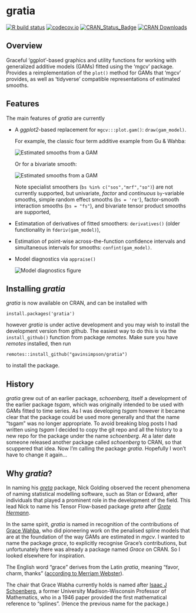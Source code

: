 <!-- README.md is generated from README.Rmd. Please edit that file -->

# gratia

<!-- badges: start -->

[![R build
status](https://github.com/gavinsimpson/gratia/workflows/R-CMD-check/badge.svg)](https://github.com/gavinsimpson/gratia/actions)
[![codecov.io](https://codecov.io/gh/gavinsimpson/gratia/branch/master/graph/badge.svg)](https://codecov.io/gh/gavinsimpson/gratia)
[![CRAN\_Status\_Badge](https://www.r-pkg.org/badges/version/gratia)](https://cran.r-project.org/package=gratia)
[![CRAN
Downloads](http://cranlogs.r-pkg.org/badges/grand-total/gratia)](http://cran.rstudio.com/web/packages/gratia/index.html)
<!-- badges: end -->

## Overview

Graceful ‘ggplot’-based graphics and utility functions for working with
generalized additive models (GAMs) fitted using the ‘mgcv’ package.
Provides a reimplementation of the `plot()` method for GAMs that ‘mgcv’
provides, as well as ‘tidyverse’ compatible representations of estimated
smooths.

## Features

The main features of *gratia* are currently

-   A *ggplot2*-based replacement for `mgcv:::plot.gam()`:
    `draw(gam_model)`.

    For example, the classic four term additive example from Gu & Wahba:

    ![Estimated smooths from a
    GAM](man/figures/README-draw-gam-figure-1.png)

    Or for a bivariate smooth:

    ![Estimated smooths from a
    GAM](man/figures/README-draw-gam-figure-2d-1.png)

    Note specialist smoothers (`bs %in% c("sos","mrf","so")`) are not
    currently supported, but univariate, *factor* and *continuous*
    `by`-variable smooths, simple random effect smooths (`bs = 're'`),
    factor-smooth interaction smooths (`bs = "fs"`), and bivariate
    tensor product smooths are supported,

-   Estimatation of derivatives of fitted smoothers: `derivatives()`
    (older functionality in `fderiv(gam_model)`),

-   Estimation of point-wise across-the-function confidence intervals
    and simultaneous intervals for smooths: `confint(gam_model)`.

-   Model diagnostics via `appraise()`

    ![Model diagnostics
    figure](man/figures/README-appraise-figure-1.png)

## Installing *gratia*

*gratia* is now available on CRAN, and can be installed with

    install.packages('gratia')

however *gratia* is under active development and you may wish to install
the development version from github. The easiest way to do this is via
the `install_github()` function from package *remotes*. Make sure you
have *remotes* installed, then run

    remotes::install_github("gavinsimpson/gratia")

to install the package.

## History

*gratia* grew out of an earlier package, *schoenberg*, itself a
development of the earlier package *tsgam*, which was originally
intended to be used with GAMs fitted to time series. As I was developing
*tsgam* however it became clear that the package could be used more
generally and that the name “tsgam” was no longer appropriate. To avoid
breaking blog posts I had written using *tsgam* I decided to copy the
git repo and all the history to a new repo for the package under the
name *schoenberg*. At a later date someone released another package
called *schoenberg* to CRAN, so that scuppered that idea. Now I’m
calling the package *gratia*. Hopefully I won’t have to change it again…

## Why *gratia*?

In naming his [*greta*](https://github.com/greta-dev/greta) package,
Nick Golding observed the recent phenomena of naming statistical
modelling software, such as Stan or Edward, after individuals that
played a prominent role in the development of the field. This lead Nick
to name his Tensor Flow-based package *greta* after [*Grete
Hermann*](https://greta-stats.org/articles/webpages/why_greta.html).

In the same spirit, *gratia* is named in recognition of the
contributions of [Grace
Wahba](https://en.wikipedia.org/wiki/Grace_Wahba), who did pioneering
work on the penalised spline models that are at the foundation of the
way GAMs are estimated in *mgcv*. I wanted to name the package *grace*,
to explicitly recognise Grace’s contributions, but unfortunately there
was already a package named *Grace* on CRAN. So I looked elsewhere for
inspiration.

The English word “grace” derives from the Latin *gratia*, meaning
“favor, charm, thanks” ([according to Merriam
Webster](https://www.merriam-webster.com/dictionary/grace)).

The chair that Grace Wabha currently holds is named after [Isaac J
Schoenberg](https://en.wikipedia.org/wiki/Isaac_Jacob_Schoenberg), a
former University Madison-Wisconsin Professor of Mathematics, who in a
1946 paper provided the first mathematical reference to “splines”.
(Hence the previous name for the package.)
